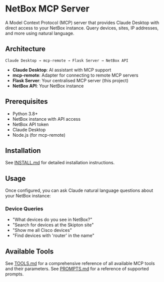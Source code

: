 # NetBox MCP Server

A Model Context Protocol (MCP) server that provides Claude Desktop with direct access to your NetBox instance. Query devices, sites, IP addresses, and more using natural language.

## Architecture

```text
Claude Desktop → mcp-remote → Flask Server → NetBox API
```

- **Claude Desktop**: AI assistant with MCP support
- **mcp-remote**: Adapter for connecting to remote MCP servers
- **Flask Server**: Your centralised MCP server (this project)
- **NetBox API**: Your NetBox instance

## Prerequisites

- Python 3.8+
- NetBox instance with API access
- NetBox API token
- Claude Desktop
- Node.js (for mcp-remote)

## Installation

See [INSTALL.md](docs/INSTALL.md) for detailed installation instructions.

## Usage

Once configured, you can ask Claude natural language questions about your NetBox instance:

### Device Queries

- "What devices do you see in NetBox?"
- "Search for devices at the Skipton site"
- "Show me all Cisco devices"
- "Find devices with 'router' in the name"

## Available Tools

See [TOOLS.md](docs/TOOLS.md) for a comprehensive reference of all available MCP tools and their parameters.
See [PROMPTS.md](docs/PROMPTS.md) for a reference of supported prompts.
